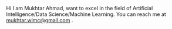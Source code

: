 Hi I am Mukhtar Ahmad, want to excel in the field of Artificial Intelligence/Data Science/Machine Learning. You can reach me at mukhtar.wimc@gmail.com .


